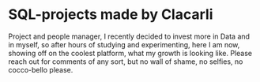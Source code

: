 # SQL-projects made by Clacarli

Project and people manager, I recently decided to invest more in Data and in myself, so after hours of studying and experimenting, here I am now, showing off on the coolest platform, what my growth is looking like. Please reach out for comments of any sort, but no wall of shame, no selfies, no cocco-bello please.
